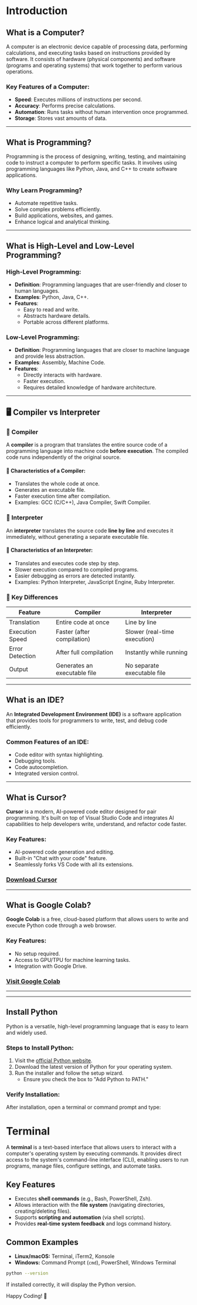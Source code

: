 # Introduction

## What is a Computer?
A computer is an electronic device capable of processing data, performing calculations, and executing tasks based on instructions provided by software. It consists of hardware (physical components) and software (programs and operating systems) that work together to perform various operations.

### Key Features of a Computer:
- **Speed**: Executes millions of instructions per second.
- **Accuracy**: Performs precise calculations.
- **Automation**: Runs tasks without human intervention once programmed.
- **Storage**: Stores vast amounts of data.

---

## What is Programming?
Programming is the process of designing, writing, testing, and maintaining code to instruct a computer to perform specific tasks. It involves using programming languages like Python, Java, and C++ to create software applications.

### Why Learn Programming?
- Automate repetitive tasks.
- Solve complex problems efficiently.
- Build applications, websites, and games.
- Enhance logical and analytical thinking.

---

## What is High-Level and Low-Level Programming?
### High-Level Programming:
- **Definition**: Programming languages that are user-friendly and closer to human languages.
- **Examples**: Python, Java, C++.
- **Features**:
  - Easy to read and write.
  - Abstracts hardware details.
  - Portable across different platforms.

### Low-Level Programming:
- **Definition**: Programming languages that are closer to machine language and provide less abstraction.
- **Examples**: Assembly, Machine Code.
- **Features**:
  - Directly interacts with hardware.
  - Faster execution.
  - Requires detailed knowledge of hardware architecture.

---
## 🖥️ Compiler vs Interpreter  

### 🔹 Compiler  
A **compiler** is a program that translates the entire source code of a programming language into machine code **before execution**. The compiled code runs independently of the original source.  

#### 🔸 Characteristics of a Compiler:  
- Translates the whole code at once.  
- Generates an executable file.  
- Faster execution time after compilation.  
- Examples: GCC (C/C++), Java Compiler, Swift Compiler.  

### 🔹 Interpreter  
An **interpreter** translates the source code **line by line** and executes it immediately, without generating a separate executable file.  

#### 🔸 Characteristics of an Interpreter:  
- Translates and executes code step by step.  
- Slower execution compared to compiled programs.  
- Easier debugging as errors are detected instantly.  
- Examples: Python Interpreter, JavaScript Engine, Ruby Interpreter.  

### 🔄 Key Differences  
| Feature        | Compiler         | Interpreter      |  
|---------------|----------------|----------------|  
| Translation   | Entire code at once | Line by line |  
| Execution Speed | Faster (after compilation) | Slower (real-time execution) |  
| Error Detection | After full compilation | Instantly while running |  
| Output        | Generates an executable file | No separate executable file |  

---

## What is an IDE?
An **Integrated Development Environment (IDE)** is a software application that provides tools for programmers to write, test, and debug code efficiently.

### Common Features of an IDE:
- Code editor with syntax highlighting.
- Debugging tools.
- Code autocompletion.
- Integrated version control.

---

## What is Cursor?
**Cursor** is a modern, AI-powered code editor designed for pair programming. It's built on top of Visual Studio Code and integrates AI capabilities to help developers write, understand, and refactor code faster.

### Key Features:
- AI-powered code generation and editing.
- Built-in "Chat with your code" feature.
- Seamlessly forks VS Code with all its extensions.

### [Download Cursor](https://cursor.sh/)

---

## What is Google Colab?
**Google Colab** is a free, cloud-based platform that allows users to write and execute Python code through a web browser.

### Key Features:
- No setup required.
- Access to GPU/TPU for machine learning tasks.
- Integration with Google Drive.

### [Visit Google Colab](https://colab.research.google.com/)

---
---

## Install Python
Python is a versatile, high-level programming language that is easy to learn and widely used.

### Steps to Install Python:
1. Visit the [official Python website](https://www.python.org/).
2. Download the latest version of Python for your operating system.
3. Run the installer and follow the setup wizard.
   - Ensure you check the box to "Add Python to PATH."

### Verify Installation:
After installation, open a terminal or command prompt and type:

# Terminal

A **terminal** is a text-based interface that allows users to interact with a computer's operating system by executing commands. It provides direct access to the system's command-line interface (CLI), enabling users to run programs, manage files, configure settings, and automate tasks.

## Key Features
- Executes **shell commands** (e.g., Bash, PowerShell, Zsh).
- Allows interaction with the **file system** (navigating directories, creating/deleting files).
- Supports **scripting and automation** (via shell scripts).
- Provides **real-time system feedback** and logs command history.

## Common Examples
- **Linux/macOS:** Terminal, iTerm2, Konsole
- **Windows:** Command Prompt (`cmd`), PowerShell, Windows Terminal

```bash
python --version
```
If installed correctly, it will display the Python version.

Happy Coding! 🚀  

